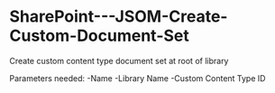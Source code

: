 # SharePoint---JSOM-Create-Custom-Document-Set
Create custom content type document set at root  of library



Parameters needed:
-Name
-Library Name
-Custom Content Type ID
